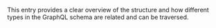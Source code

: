 This entry provides a clear overview of the structure and how different types in the GraphQL schema are related and can be traversed.